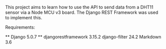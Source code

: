 This project aims to learn how to use the API to send data from a DHT11 sensor via a Node MCU v3 board. The Django REST Framework was used to implement this.

Requirements:

** Django              5.0.7 **
djangorestframework 3.15.2
django-filter       24.2
Markdown            3.6
